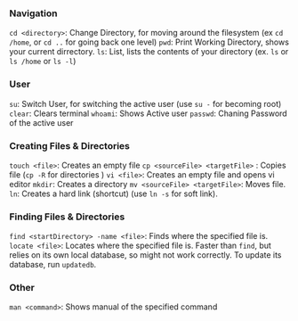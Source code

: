 ### Navigation
`cd <directory>`: Change Directory, for moving around the filesystem (ex `cd /home`, or `cd ..` for going back one level)
`pwd`: Print Working Directory, shows your current dirrectory.
`ls`: List, lists the contents of your directory (ex. `ls` or `ls /home` or `ls -l`)

### User
`su`: Switch User, for switching the active user (use `su -` for becoming root)
`clear`: Clears terminal
`whoami`: Shows Active user
`passwd`: Chaning Password of the active user

### Creating Files & Directories
`touch <file>`: Creates an empty file
`cp <sourceFile> <targetFile>` : Copies file (`cp -R` for directories )
`vi <file>`: Creates an empty file and opens vi editor
`mkdir`: Creates a directory
`mv <sourceFile> <targetFile>`: Moves file.
`ln`: Creates a hard link (shortcut) (use `ln -s` for soft link).

### Finding Files & Directories
`find <startDirectory> -name <file>`: Finds where the specified file is.
`locate <file>`: Locates where the specified file is. Faster than `find`, but relies on its own local database, so might not work correctly. To update its database, run `updatedb`.

### Other
`man <command>`: Shows manual of the specified command